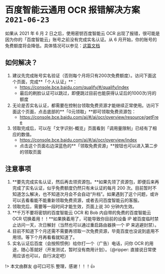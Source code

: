# 百度智能云通用 OCR 报错解决方案 `2021-06-23`

如果从 2021 年 6 月 2 日之后，使用密钥百度智能云 OCR 出现了报错，很可能是因为你的「百度智能云」账号之前没有完成实名认证。从 6 月开始，你的账号的免费额度将会降低。具体情况可以参见：[这篇文档](blog/2021-04-26-baidu-ocr-news)

## 如何解决？

1. 建议先完成账号实名验证（否则每个月将只有200次免费额度）。访问下面这个页面，完成**「个人认证」**：
    * https://console.bce.baidu.com/qualify/#/qualify/index
    * 最后的刷脸认证可以跳过，即便跳过目前也能获得认证后的1000次/月的额度
2. 无论是否实名认证，都需要在控制台领取免费资源才能继续正常使用。访问下面这个页面，点击底部的**「0元领取」**即可领取免费资源包：
    * https://console.bce.baidu.com/ai/#/ai/ocr/overview/resource/getFree
3. 领取完成后，可以在「文字识别-概览」页面看到「调用量限制」已经有了相应的数值。
    * https://console.bce.baidu.com/ai/#/ai/ocr/overview/index
    * 点击这个页面右边深蓝色的**「领取免费资源」**按钮也可以进入第二步的领取页面


## 注意事项

1. **要先完成实名认证，然后再去领资源包。**如果先领了资源包，即便后来再完成了实名认证，似乎免费额度仍然只有未认证的每月 200 次。目前暂时不知道怎么解决，也不知道次月会不会自动“升档”。如果遇到了这个问题，或许可以去看看能不能重新领取免费资源，或者去问百度智能云的客服。
2. 领取完后，需要等一段时间才能生效，页面上说 30 分钟内生效。
3. **千万不要将密钥的百度智能云 OCR 和 Bob 内自带的免费的百度智能云 OCR 切换着用！！**如果换着用了，可能导致你目前的设备 IP 被百度临时禁止访问一天，次日解封（当然也可以通过重启路由器换一个 IP 来逃避封禁）。
4. 目前不知道下个月还需不需要再领取一次免费资源，毕竟百度也没说到底用不用领。等下个月再看看就知道了。
5. 实名认证后百度（会按照惯例）给你打一个（广告）电话，问你 OCR 的用途，随心答就好（开发测试，暂时没有商用计划）。（@ripper: 直接说日常使用应该也可以，自行决定吧）

!> 本文由群友 @可口可乐 整理，感谢！！！👍